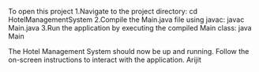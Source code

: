 To open this project 
1.Navigate to the project directory:
cd HotelManagementSystem
2.Compile the Main.java file using javac:
javac Main.java
3.Run the application by executing the compiled Main class:
java Main

The Hotel Management System should now be up and running. Follow the on-screen instructions to interact with the application.
Arijit
